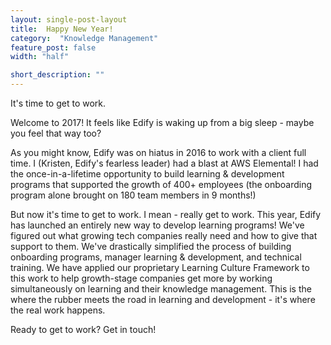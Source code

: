 ```yaml
---
layout: single-post-layout
title:  Happy New Year!
category:  "Knowledge Management"
feature_post: false
width: "half"

short_description: ""
---
```


It's time to get to work.

Welcome to 2017! It feels like Edify is waking up from a big sleep - maybe you feel that way too?

As you might know, Edify was on hiatus in 2016 to work with a client full time. I (Kristen, Edify's fearless leader) had a blast at AWS Elemental! I had the once-in-a-lifetime opportunity to build learning & development programs that supported the growth of 400+ employees (the onboarding program alone brought on 180 team members in 9 months!)

But now it's time to get to work. I mean - really get to work. This year, Edify has launched an entirely new way to develop learning programs! We've figured out what growing tech companies really need and how to give that support to them. We've drastically simplified the process of building onboarding programs, manager learning & development, and technical training. We have applied our proprietary Learning Culture Framework to this work to help growth-stage companies get more by working simultaneously on learning and their knowledge management. This is the where the rubber meets the road in learning and development - it's where the real work happens.

Ready to get to work? Get in touch!
